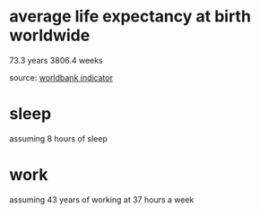 # average life expectancy at birth worldwide

73.3 years
3806.4 weeks

source: [worldbank indicator](https://data.worldbank.org/indicator/SP.DYN.LE00.IN)

# sleep

assuming 8 hours of sleep

# work

assuming 43 years of working at 37 hours a week
